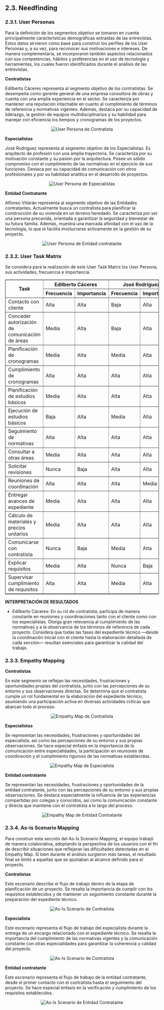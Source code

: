 ## 2.3. Needfinding

### 2.3.1. User Personas

Para la definición de los segmentos objetivo se tomaron en cuenta principalmente características demográficas extraídas de las entrevistas. Estos datos sirvieron como base para construir los perfiles de los User Personas y, a su vez, para reconocer sus motivaciones e intereses. De manera complementaria, se incorporaron también aspectos relacionados con sus competencias, hábitos y preferencias en el uso de tecnología y herramientas, los cuales fueron identificados durante el análisis de las entrevistas.

**Contratistas**

Edilberto Cáceres representa al segmento objetivo de los contratistas. Se desempeña como gerente general de una empresa consultora de obras y cuenta con una amplia experiencia en el sector. Se caracteriza por mantener una reputación intachable en cuanto al cumplimiento de términos de referencia y normativas vigentes. Además, destaca por su capacidad de liderazgo, la gestión de equipos multidisciplinarios y su habilidad para manejar con eficiencia los tiempos y cronogramas de los proyectos.

<div style="text-align: center;">
  <img 
      src="../../../img/chapter2/userPersona_Contratista.png" 
      alt="User Persona de Contratista" 
      style="max-width: 55%; height: auto;">
</div>

<div style="page-break-after: always;"></div>

**Especialistas**

José Rodríguez representa al segmento objetivo de los Especialistas. Es arquitecto de profesión con una amplia trayectoria. Se caracteriza por su motivación constante y su pasión por la arquitectura. Posee un sólido compromiso con el cumplimiento de las normativas en el ejercicio de sus funciones. Destaca por su capacidad de comunicación con otros profesionales y por su habilidad analítica en el desarrollo de proyectos.

<div style="text-align: center;">
  <img 
      src="../../../img/chapter2/userPersona_Especialista.png" 
      alt="User Persona de Especialistas"
      style="max-width: 65%; height: auto;">
</div>

<div style="page-break-after: always;"></div>

**Entidad Contratante**

Alfonso Villarán representa al segmento objetivo de las Entidades contratantes. Actualmente busca un contratista para planificar la construcción de su vivienda en un terreno heredado. Se caracteriza por ser una persona precavida, orientada a garantizar la seguridad y bienestar de su futura familia. Además, muestra una marcada afinidad con el uso de la tecnología, lo que le facilita involucrarse activamente en la gestión de su proyecto.

<div style="text-align: center;">
  <img 
      src="../../../img/chapter2/userPersona_Contratante.png" 
      alt="User Persona de Entidad contratante"
      style="max-width: 65%; height: auto;">
</div>

<div style="page-break-after: always;"></div>

### 2.3.2. User Task Matrix

Se considera para la realización de este User Task Matrix los User Persona, sus actividades, frecuencia e importancia.

<table border="1" cellpadding="5" cellspacing="0">
  <thead>
    <tr>
      <th rowspan="2">Task</th>
      <th colspan="2">Edilberto Cáceres</th>
      <th colspan="2">José Rodríguez</th>
      <th colspan="2">Alfonso Villarán</th>
    </tr>
    <tr>
      <th>Frecuencia</th>
      <th>Importancia</th>
      <th>Frecuencia</th>
      <th>Importancia</th>
      <th>Frecuencia</th>
      <th>Importancia</th>
    </tr>
  </thead>
  <tbody>
    <tr><td>Contacto con cliente</td><td>Alta</td><td>Alta</td><td>Baja</td><td>Alta</td><td>Nunca</td><td>Baja</td></tr>
    <tr><td>Conceder autorización de comunicación de áreas</td><td>Media</td><td>Alta</td><td>Baja</td><td>Alta</td><td>Nunca</td><td>Alta</td></tr>
    <tr><td>Planificación de cronogramas</td><td>Media</td><td>Alta</td><td>Media</td><td>Alta</td><td>Baja</td><td>Media</td></tr>
    <tr><td>Cumplimiento de cronogramas</td><td>Alta</td><td>Alta</td><td>Alta</td><td>Alta</td><td>Nunca</td><td>Baja</td></tr>
    <tr><td>Planificación de estudios básicos</td><td>Media</td><td>Alta</td><td>Alta</td><td>Alta</td><td>Nunca</td><td>Baja</td></tr>
    <tr><td>Ejecución de estudios básicos</td><td>Baja</td><td>Alta</td><td>Media</td><td>Alta</td><td>Nunca</td><td>Baja</td></tr>
    <tr><td>Seguimiento de normativas</td><td>Alta</td><td>Alta</td><td>Alta</td><td>Alta</td><td>Media</td><td>Alta</td></tr>
    <tr><td>Consultar a otras áreas</td><td>Media</td><td>Alta</td><td>Alta</td><td>Alta</td><td>Nunca</td><td>Baja</td></tr>
    <tr><td>Solicitar revisiones</td><td>Nunca</td><td>Baja</td><td>Alta</td><td>Alta</td><td>Alta</td><td>Alta</td></tr>
    <tr><td>Reuniones de coordinación</td><td>Alta</td><td>Alta</td><td>Alta</td><td>Media</td><td>Media</td><td>Alta</td></tr>
    <tr><td>Entregar avances de expediente</td><td>Media</td><td>Alta</td><td>Alta</td><td>Alta</td><td>Media</td><td>Baja</td></tr>
    <tr><td>Cálculo de materiales y precios unitarios</td><td>Media</td><td>Alta</td><td>Alta</td><td>Alta</td><td>Nunca</td><td>Baja</td></tr>
    <tr><td>Comunicarse con contratista</td><td>Nunca</td><td>Baja</td><td>Media</td><td>Alta</td><td>Alta</td><td>Alta</td></tr>
    <tr><td>Explicar requisitos</td><td>Media</td><td>Alta</td><td>Nunca</td><td>Baja</td><td>Alta</td><td>Alta</td></tr>
    <tr><td>Supervisar cumplimiento de requisitos</td><td>Alta</td><td>Alta</td><td>Media</td><td>Alta</td><td>Alta</td><td>Alta</td></tr>
  </tbody>
</table>

**INTERPRETACIÓN DE RESULTADOS**

* Edilberto Cáceres: En su rol de contratista, participa de manera constante en reuniones y coordinaciones tanto con el cliente como con los especialistas. Otorga gran relevancia al cumplimiento de las normativas y a la observancia de los términos de referencia de cada proyecto. Considera que todas las fases del expediente técnico —desde la coordinación inicial con el cliente hasta la elaboración detallada de cada sección— resultan esenciales para garantizar la calidad del trabajo.

<div style="page-break-after: always;"></div>

### 2.3.3. Empathy Mapping

**Contratistas**

En este segmento se reflejan las necesidades, frustraciones y oportunidades propias del contratista, junto con las percepciones de su entorno y sus observaciones directas. Se determina que el contratista cumple un rol fundamental en la elaboración del expediente técnico, asumiendo una participación activa en diversas actividades críticas que abarcan todo el proceso.

<div style="text-align: center;">
  <img 
      src="../../../img/chapter2/empathyMap_Contratista.png" 
      alt="Empathy Map de Contratista"
      style="max-width: 75%; height: auto;">
</div>

<div style="page-break-after: always;"></div>

**Especialistas**

Se representan las necesidades, frustraciones y oportunidades del especialista, así como las percepciones de su entorno y sus propias observaciones. Se hace especial énfasis en la importancia de la comunicación entre especialidades, la participación en reuniones de coordinación y el cumplimiento riguroso de las normativas establecidas.

<div style="text-align: center;">
  <img 
      src="../../../img/chapter2/empathyMap_Especialista.png" 
      alt="Empathy Map de Especialista"
      style="max-width: 85%; height: auto;">
</div>

<div style="page-break-after: always;"></div>

**Entidad contratante**

Se representan las necesidades, frustraciones y oportunidades de la entidad contratante, junto con las percepciones de su entorno y sus propias observaciones. Se destaca especialmente la influencia de las experiencias compartidas por colegas y conocidos, así como la comunicación constante y directa que mantiene con el contratista a lo largo del proceso.

<div style="text-align: center;">
  <img 
      src="../../../img/chapter2/empathyMap_Contratante.png" 
      alt="Empathy Map de Entidad Contratante"
      style="max-width: 85%; height: auto;">
</div>

<div style="page-break-after: always;"></div>

### 2.3.4. As-is Scenario Mapping

Para construir esta sección del As-Is Scenario Mapping, el equipo trabajó de manera colaborativa, adoptando la perspectiva de los usuarios con el fin de describir situaciones que reflejaran las dificultades detectadas en el Empathy Map. Si bien durante el análisis surgieron más tareas, el resultado final se limitó a aquellas que se ajustaban al alcance definido para el proyecto.

**Contratistas**

Este escenario describe el flujo de trabajo dentro de la etapa de planificación de un proyecto. Se resalta la importancia de cumplir con los requisitos establecidos y de mantener un seguimiento constante durante la preparación del expediente técnico.

<div style="text-align: center;">
  <img 
      src="../../../img/chapter2/asIs_Contratista.jpg" 
      alt="As-Is Scenario de Contratista"
      style="max-width: 100%; height: auto;">
</div>

<div style="page-break-after: always;"></div>

**Especialista**

Este escenario representa el flujo de trabajo del especialista durante la entrega de un encargo relacionado con el expediente técnico. Se resalta la importancia del cumplimiento de las normativas vigentes y la comunicación constante con otras especialidades para garantizar la coherencia y calidad del proyecto.

<div style="text-align: center;">
  <img 
      src="../../../img/chapter2/asIs_Especialista.jpg" 
      alt="As-Is Scenario de Contratista"
      style="max-width: 100%; height: auto;">
</div>

<div style="page-break-after: always;"></div>

**Entidad contratante**

Este escenario representa el flujo de trabajo de la entidad contratante, desde el primer contacto con el contratista hasta el seguimiento del proyecto. Se hace especial énfasis en la verificación y cumplimiento de los requisitos establecidos.

<div style="text-align: center;">
  <img 
      src="../../../img/chapter2/asIs_Contratante.jpg"
      alt="As-Is Scenario de Entidad Contratante"
      style="max-width: 100%; height: auto;">
</div>